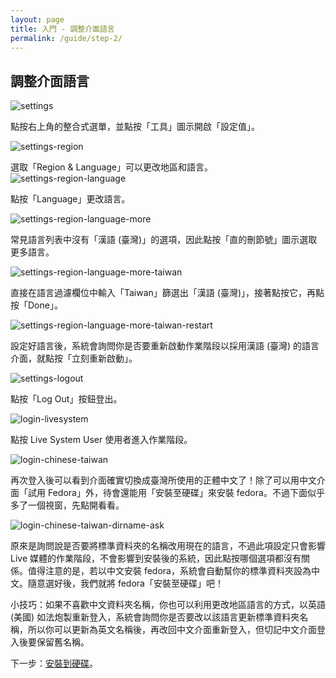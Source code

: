 ```yaml
---
layout: page
title: 入門 - 調整介面語言
permalink: /guide/step-2/
---
```


## 調整介面語言
![settings](http://2.bp.blogspot.com/-G6JTlMv0gjQ/UsPn2ufP7WI/AAAAAAAADFA/1_QqNVjASpg/s1600/fedora20-settings.png)

點按右上角的整合式選單，並點按「工具」圖示開啟「設定值」。

![settings-region](http://2.bp.blogspot.com/-IHE7LzYROMY/UsPnpIzJvxI/AAAAAAAADAw/_ULnEKaKDuU/s1600/fedora20-Settings-region.png)

選取「Region &amp; Language」可以更改地區和語言。
![settings-region-language](http://3.bp.blogspot.com/-n_jcOKQSNv8/UsPnozd8Y5I/AAAAAAAADAs/QSdfBSTP49w/s1600/fedora20-Settings-region-language.png)

點按「Language」更改語言。

![settings-region-language-more](http://2.bp.blogspot.com/-Wt0EQQuVCjQ/UsPnousKciI/AAAAAAAADAo/uUKnw7ZgiEQ/s1600/fedora20-Settings-region-language-more.png)

常見語言列表中沒有「漢語 (臺灣)」的選項，因此點按「直的刪節號」圖示選取更多語言。

![settings-region-language-more-taiwan](http://4.bp.blogspot.com/-lL73y6-TCNI/UsPnnkE8_HI/AAAAAAAADAQ/6yQzKzN3C0Y/s1600/fedora20-Settings-region-language-more-taiwan.png)

直接在語言過濾欄位中輸入「Taiwan」篩選出「漢語 (臺灣)」，接著點按它，再點按「Done」。

![settings-region-language-more-taiwan-restart](http://3.bp.blogspot.com/-5b9FS0BR4JI/UsPnnuWkm5I/AAAAAAAADAY/3pFI7FxFcU0/s1600/fedora20-Settings-region-language-more-taiwan-restart.png)

設定好語言後，系統會詢問你是否要重新啟動作業階段以採用漢語 (臺灣) 的語言介面，就點按「立刻重新啟動」。

![settings-logout](http://4.bp.blogspot.com/-qJi0g_7DMs8/UsPnnXzkyLI/AAAAAAAADAU/sHafiH8M6JU/s1600/fedora20-Settings-logout.png)

點按「Log Out」按鈕登出。

![login-livesystem](http://3.bp.blogspot.com/-TLqHZBEF0UQ/UsPn1tKbE8I/AAAAAAAADEs/OdhJ2JnjgJk/s1600/fedora20-login-livesystem.png)

點按 Live System User 使用者進入作業階段。

![login-chinese-taiwan](http://4.bp.blogspot.com/-A4g4UizcYMA/UsPn1e0cYNI/AAAAAAAADEw/kc9VX2rffpY/s1600/fedora20-login-chinese-taiwan.png)

再次登入後可以看到介面確實切換成臺灣所使用的正體中文了！除了可以用中文介面「試用 Fedora」外，待會還能用「安裝至硬碟」來安裝 fedora。不過下面似乎多了一個視窗，先點開看看。


![login-chinese-taiwan-dirname-ask](http://2.bp.blogspot.com/-8skL3PnD0BI/UsPn1G0F7kI/AAAAAAAADEo/Iuu3F2iV9Vk/s1600/fedora20-login-chinese-taiwan-dirname-ask.png)


原來是詢問說是否要將標準資料夾的名稱改用現在的語言，不過此項設定只會影響 Live 媒體的作業階段，不會影響到安裝後的系統，因此點按哪個選項都沒有關係。值得注意的是，若以中文安裝 fedora，系統會自動幫你的標準資料夾設為中文。隨意選好後，我們就將 fedora「安裝至硬碟」吧！

小技巧：如果不喜歡中文資料夾名稱，你也可以利用更改地區語言的方式，以英語 (美國) 如法炮製重新登入，系統會詢問你是否要改以該語言更新標準資料夾名稱，所以你可以更新為英文名稱後，再改回中文介面重新登入，但切記中文介面登入後要保留舊名稱。

下一步：[安裝到硬碟](/guide/step-3/)。
